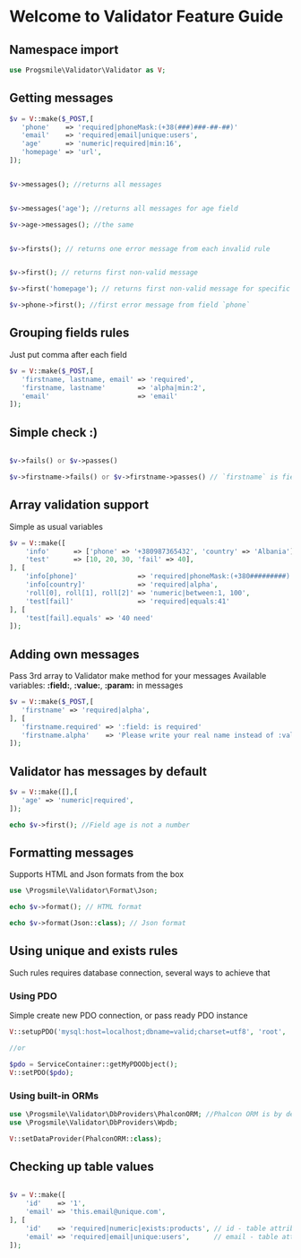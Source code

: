 # Welcome to Validator Feature Guide

## Namespace import
```php
use Progsmile\Validator\Validator as V;
```


## Getting messages
```php
$v = V::make($_POST,[
   'phone'    => 'required|phoneMask:(+38(###)###-##-##)'
   'email'    => 'required|email|unique:users',
   'age'      => 'numeric|required|min:16',
   'homepage' => 'url',
]);


$v->messages(); //returns all messages


$v->messages('age'); //returns all messages for age field

$v->age->messages(); //the same


$v->firsts(); // returns one error message from each invalid rule


$v->first(); // returns first non-valid message

$v->first('homepage'); // returns first non-valid message for specific field

$v->phone->first(); //first error message from field `phone`
```

## Grouping fields rules
Just put comma after each field
```php
$v = V::make($_POST,[
   'firstname, lastname, email' => 'required',
   'firstname, lastname'        => 'alpha|min:2',
   'email'                      => 'email'
]);

```

## Simple check :)
```php

$v->fails() or $v->passes()

$v->firstname->fails() or $v->firstname->passes() // `firstname` is field name
```


## Array validation support
Simple as usual variables
```php
$v = V::make([
    'info'      => ['phone' => '+380987365432', 'country' => 'Albania'],
    'test'      => [10, 20, 30, 'fail' => 40],
], [
    'info[phone]'               => 'required|phoneMask:(+380#########)',
    'info[country]'             => 'required|alpha',
    'roll[0], roll[1], roll[2]' => 'numeric|between:1, 100',
    'test[fail]'                => 'required|equals:41'
], [
    'test[fail].equals' => '40 need'
]);
```



## Adding own messages
Pass 3rd array to Validator make method for your messages
Available variables: **:field:**, **:value:**, **:param:** in messages
```php
$v = V::make($_POST,[
   'firstname' => 'required|alpha',
], [
   'firstname.required' => ':field: is required'
   'firstname.alpha'    => 'Please write your real name instead of :value:'
]);

```

## Validator has messages by default
```php
$v = V::make([],[
   'age' => 'numeric|required',
]);

echo $v->first(); //Field age is not a number
```



## Formatting messages
Supports HTML and Json formats from the box
```php
use \Progsmile\Validator\Format\Json;

echo $v->format(); // HTML format

echo $v->format(Json::class); // Json format

```

## Using unique and exists rules
Such rules requires database connection, several ways to achieve that

### Using PDO
Simple create new PDO connection, or pass ready PDO instance

```php
V::setupPDO('mysql:host=localhost;dbname=valid;charset=utf8', 'root', '123')

//or

$pdo = ServiceContainer::getMyPDOObject();
V::setPDO($pdo);

```

### Using built-in ORMs

```php
use \Progsmile\Validator\DbProviders\PhalconORM; //Phalcon ORM is by default
use \Progsmile\Validator\DbProviders\Wpdb;

V::setDataProvider(PhalconORM::class);
```

## Checking up table values
```php

$v = V::make([
    'id'    => '1',
    'email' => 'this.email@unique.com',
], [
    'id'    => 'required|numeric|exists:products', // id - table attribute, products - table
    'email' => 'required|email|unique:users',      // email - table attr, users - table
]);

```
